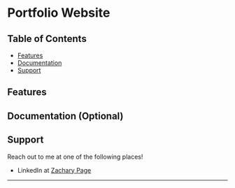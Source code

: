 # Portfolio Website


## Table of Contents


- [Features](#features)
- [Documentation](#documentation)
- [Support](#support)

## Features

## Documentation (Optional)

## Support

Reach out to me at one of the following places!

- LinkedIn at <a href="https://www.linkedin.com/in/pagezacharyc/" target="_blank">Zachary Page</a>

---
